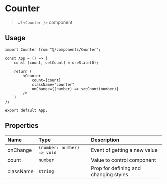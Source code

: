 # Counter

> UI `<Counter />` component

## Usage

```tsx
import Counter from "@/components/Counter";

const App = () => {
    const [count, setCount] = useState(0);

    return (
        <Counter
            count={count}
            className="counter"
            onChange={(number) => setCount(number)}
        />
    )
};

export default App;
```

## Properties

| Name      | Type                       | Description                           |  
|:----------|:---------------------------|:--------------------------------------|  
| onChange  | `(number: number) => void` | Event of getting a new value          |
| count     | `number`                   | Value to control component            |
| className | `string`                   | Prop for defining and changing styles |
